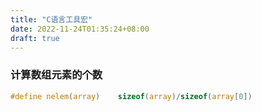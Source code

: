 ```yaml
---
title: "C语言工具宏"
date: 2022-11-24T01:35:24+08:00
draft: true
---
```




### 计算数组元素的个数

```c
#define nelem(array)    sizeof(array)/sizeof(array[0])
```

